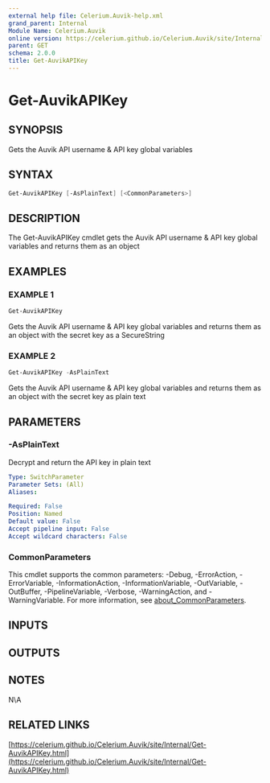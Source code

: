 ```yaml
---
external help file: Celerium.Auvik-help.xml
grand_parent: Internal
Module Name: Celerium.Auvik
online version: https://celerium.github.io/Celerium.Auvik/site/Internal/Get-AuvikAPIKey.html
parent: GET
schema: 2.0.0
title: Get-AuvikAPIKey
---
```


# Get-AuvikAPIKey

## SYNOPSIS
Gets the Auvik API username & API key global variables

## SYNTAX

```powershell
Get-AuvikAPIKey [-AsPlainText] [<CommonParameters>]
```

## DESCRIPTION
The Get-AuvikAPIKey cmdlet gets the Auvik API username & API key
global variables and returns them as an object

## EXAMPLES

### EXAMPLE 1
```powershell
Get-AuvikAPIKey
```

Gets the Auvik API username & API key global variables and returns them as an object
with the secret key as a SecureString

### EXAMPLE 2
```powershell
Get-AuvikAPIKey -AsPlainText
```

Gets the Auvik API username & API key global variables and returns them as an object
with the secret key as plain text

## PARAMETERS

### -AsPlainText
Decrypt and return the API key in plain text

```yaml
Type: SwitchParameter
Parameter Sets: (All)
Aliases:

Required: False
Position: Named
Default value: False
Accept pipeline input: False
Accept wildcard characters: False
```

### CommonParameters
This cmdlet supports the common parameters: -Debug, -ErrorAction, -ErrorVariable, -InformationAction, -InformationVariable, -OutVariable, -OutBuffer, -PipelineVariable, -Verbose, -WarningAction, and -WarningVariable. For more information, see [about_CommonParameters](http://go.microsoft.com/fwlink/?LinkID=113216).

## INPUTS

## OUTPUTS

## NOTES
N\A

## RELATED LINKS

[https://celerium.github.io/Celerium.Auvik/site/Internal/Get-AuvikAPIKey.html](https://celerium.github.io/Celerium.Auvik/site/Internal/Get-AuvikAPIKey.html)

